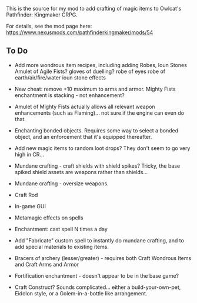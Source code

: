 This is the source for my mod to add crafting of magic items to Owlcat's Pathfinder: Kingmaker CRPG.

For details, see the mod page here: https://www.nexusmods.com/pathfinderkingmaker/mods/54

## To Do
* Add more wondrous item recipes, including adding Robes, Ioun Stones
Amulet of Agile Fists?
gloves of duelling?
robe of eyes
robe of earth/air/fire/water
ioun stone effects

* New cheat: remove +10 maximum to arms and armor.
Mighty Fists enchantment is stacking - not enhancement?


* Amulet of Mighty Fists actually allows all relevant weapon enhancements (such as Flaming)... not sure if the engine can even do that. 
* Enchanting bonded objects.  Requires some way to select a bonded object, and an enforcement that it's equipped thereafter.
* Add new magic items to random loot drops?  They don't seem to go very high in CR...
* Mundane crafting - craft shields with shield spikes?  Tricky, the base spiked shield assets are weapons rather than shields...
* Mundane crafting - oversize weapons.
* Craft Rod
* In-game GUI
* Metamagic effects on spells
* Enchantment: cast spell N times a day
* Add "Fabricate" custom spell to instantly do mundane crafting, and to add special materials to existing items.
* Bracers of archery (lesser/greater) - requires both Craft Wondrous Items and Craft Arms and Armor
* Fortification enchantment - doesn't appear to be in the base game?
* Craft Construct?  Sounds complicated... either a build-your-own-pet, Eidolon style, or a Golem-in-a-bottle like arrangement.
